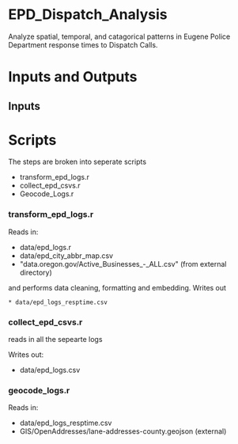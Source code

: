 # EPD_Dispatch_Analysis
Analyze spatial, temporal, and catagorical patterns in Eugene Police Department response times to Dispatch Calls.

# Inputs and Outputs

## Inputs

# Scripts

The steps are broken into seperate scripts

  * transform_epd_logs.r
  * collect_epd_csvs.r
  * Geocode_Logs.r

### transform_epd_logs.r

Reads in:

   * data/epd_logs.r
   * data/epd_city_abbr_map.csv
   * "data.oregon.gov/Active_Businesses_-_ALL.csv" (from external directory)
   
  and performs data cleaning, formatting and embedding. Writes out 
  
    * data/epd_logs_resptime.csv
    
### collect_epd_csvs.r

reads in all the sepearte logs

Writes out: 

  * data/epd_logs.csv


### geocode_logs.r

Reads in:

  * data/epd_logs_resptime.csv
  * GIS/OpenAddresses/lane-addresses-county.geojson (external)
  
